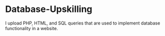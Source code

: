 # Database-Upskilling
I upload PHP, HTML, and SQL queries that are used to implement database functionality in a website.

